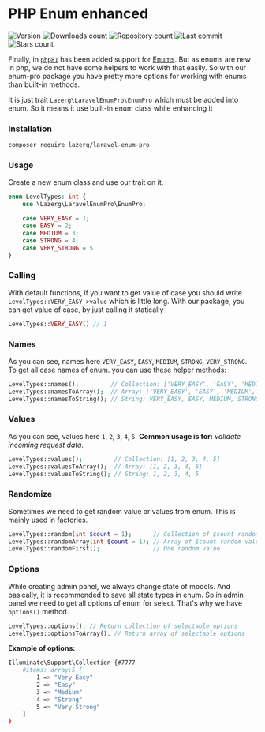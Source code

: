 # PHP Enum enhanced

![Version](https://img.shields.io/packagist/v/lazerg/laravel-enum-pro.svg?style=plastic)
![Downloads count](https://img.shields.io/packagist/dm/lazerg/laravel-enum-pro?style=plastic)
![Repository count](https://img.shields.io/github/repo-size/lazerg/laravel-enum-pro?style=plastic)
![Last commit](https://img.shields.io/github/last-commit/lazerg/laravel-enum-pro?style=plastic)
![Stars count](https://img.shields.io/packagist/stars/lazerg/laravel-enum-pro?style=plastic)

Finally, in [`php81`](https://php.watch/versions/8.1) has been added support
for [Enums](https://www.wikiwand.com/en/Enumerated_type). But as enums are new in php, we do not have some helpers to work with
that easily. So with our enum-pro package you have pretty more options for working with enums than built-in methods.

It is just trait `Lazerg\LaravelEnumPro\EnumPro` which must be added into enum. So it means it use built-in enum class
while enhancing it

### Installation

```bash
composer require lazerg/laravel-enum-pro
```

### Usage

Create a new enum class and use our trait on it.

```php
enum LevelTypes: int {
    use \Lazerg\LaravelEnumPro\EnumPro;

    case VERY_EASY = 1;
    case EASY = 2;
    case MEDIUM = 3;
    case STRONG = 4;
    case VERY_STRONG = 5
}
```

### Calling
With default functions, if you want to get value of case you should write `LevelTypes::VERY_EASY->value` which is little long.
With our package, you can get value of case, by just calling it statically
```php
LevelTypes::VERY_EASY() // 1
```


### Names
As you can see, names here `VERY_EASY`, `EASY`, `MEDIUM`, `STRONG`, `VERY_STRONG`.
To get all case names of enum. you can use these helper methods:

```php
LevelTypes::names();         // Collection: ['VERY_EASY', 'EASY', 'MEDIUM', 'STRONG', 'VERY_STRONG']
LevelTypes::namesToArray();  // Array: ['VERY_EASY', 'EASY', 'MEDIUM', 'STRONG', 'VERY_STRONG']
LevelTypes::namesToString(); // String: VERY_EASY, EASY, MEDIUM, STRONG, VERY_STRONG
```

### Values
As you can see, values here `1`, `2`, `3`, `4`, `5`.
**Common usage is for:** _validate incoming request data._

```php
LevelTypes::values();         // Collection: [1, 2, 3, 4, 5]
LevelTypes::valuesToArray();  // Array: [1, 2, 3, 4, 5]
LevelTypes::valuesToString(); // String: 1, 2, 3, 4, 5
```

### Randomize
Sometimes we need to get random value or values from enum.
This is mainly used in factories.

```php
LevelTypes::random(int $count = 1);      // Collection of $count random values
LevelTypes::randomArray(int $count = 1); // Array of $count random values
LevelTypes::randomFirst();               // One random value
```

### Options
While creating admin panel, we always change state of models.
And basically, it is recommended to save all state types in enum.
So in admin panel we need to get all options of enum for select.
That's why we have `options()` method.

```php
LevelTypes::options(); // Return collection of selectable options
LevelTypes::optionsToArray(); // Return array of selectable options
```

**Example of options:**

```bash
Illuminate\Support\Collection {#7777
    #items: array:5 [
        1 => "Very Easy"
        2 => "Easy"
        3 => "Medium"
        4 => "Strong"
        5 => "Very Strong"
    ]
}
```
